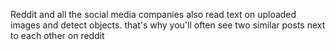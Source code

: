 Reddit and all the social media companies also read text on uploaded images and detect objects. that's why you'll often see two similar posts next to each other on reddit
